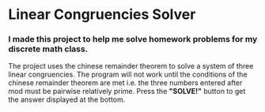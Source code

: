 # Linear Congruencies Solver

### I made this project to help me solve homework problems for my discrete math class.

The project uses the chinese remainder theorem to solve a system of three linear congruencies. The program will not work until the conditions of the chinese remainder theorem are met i.e. the three numbers entered after mod must be pairwise relatively prime. Press the **"SOLVE!"** button to get the answer displayed at the bottom. 
